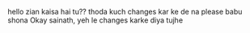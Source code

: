 hello zian
 kaisa hai tu??
thoda kuch changes kar ke de na please
babu shona
Okay sainath, yeh le changes karke diya tujhe
